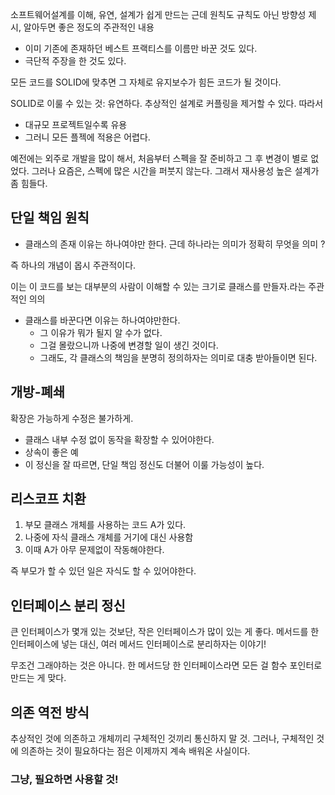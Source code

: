 소프트웨어설계를 이해, 유연, 설계가 쉽게 만드는
근데 원칙도 규칙도 아닌 방향성 제시, 알아두면 좋은 정도의 주관적인 내용
- 이미 기존에 존재하던 베스트 프랙티스를 이름만 바꾼 것도 있다. 
- 극단적 주장을 한 것도 있다. 

모든 코드를 SOLID에 맞추면 그 자체로 유지보수가 힘든 코드가 될 것이다. 

SOLID로 이룰 수 있는 것: 유연하다. 
추상적인 설계로 커플링을 제거할 수 있다. 
따라서 
- 대규모 프로젝트일수록 유용
- 그러니 모든 플젝에 적용은 어렵다. 

예전에는 외주로 개발을 많이 해서, 처음부터 스펙을 잘 준비하고 그 후 변경이 별로 없었다. 
그러나 요즘은, 스펙에 많은 시간을 퍼붓지 않는다. 그래서 재사용성 높은 설계가 좀 힘들다. 

## 단일 책임 원칙
- 클래스의 존재 이유는 하나여야만 한다.
근데 하나라는 의미가 정확히 무엇을 의미 ? 

즉 하나의 개념이 몹시 주관적이다. 

이는 이 코드를 보는 대부분의 사람이 이해할 수 있는 크기로 클래스를 만들자.라는 주관적인 의의

- 클래스를 바꾼다면 이유는 하나여야만한다.
  - 그 이유가 뭐가 될지 알 수가 없다. 
  - 그걸 몰랐으니까 나중에 변경할 일이 생긴 것이다. 
  - 그래도, 각 클래스의 책임을 분명히 정의하자는 의미로 대충 받아들이면 된다. 

## 개방-폐쇄
확장은 가능하게 수정은 불가하게. 
- 클래스 내부 수정 없이 동작을 확장할 수 있어야한다. 
- 상속이 좋은 예
- 이 정신을 잘 따르면, 단일 책임 정신도 더불어 이룰 가능성이 높다. 

## 리스코프 치환
1. 부모 클래스 개체를 사용하는 코드 A가 있다.
2. 나중에 자식 클래스 개체를 거기에 대신 사용함
3. 이때 A가 아무 문제없이 작동해야한다. 

즉 부모가 할 수 있던 일은 자식도 할 수 있어야한다. 

## 인터페이스 분리 정신
큰 인터페이스가 몇개 있는 것보단, 작은 인터페이스가 많이 있는 게 좋다. 
메서드를 한 인터페이스에 넣는 대신, 
여러 메서드 인터페이스로 분리하자는 이야기!

무조건 그래야하는 것은 아니다. 한 메서드당 한 인터페이스라면 모든 걸 함수 포인터로 만드는 게 맞다. 

## 의존 역전 방식
추상적인 것에 의존하고 개체끼리 구체적인 것끼리 통신하지 말 것. 그러나, 구체적인 것에 의존하는 것이 필요하다는 점은 이제까지 계속 배워온 사실이다.

### 그냥, 필요하면 사용할 것!
